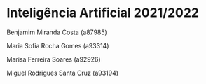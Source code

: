 # Inteligência Artificial 2021/2022

Benjamim Miranda Costa (a87985)

Maria Sofia Rocha Gomes (a93314)

Marisa Ferreira Soares (a92926)

Miguel Rodrigues Santa Cruz (a93194)
